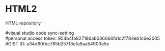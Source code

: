 # HTML2
HTML repository

#visual studio code sync-setting <br>
#personal access token: 954b4fa827186ab036066fa1c2f784eb1c6e3005 <br>
#GIST ID: a34d60fbc785b25713efa9aa54903a5e 

